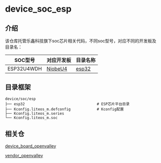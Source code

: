 # device_soc_esp

## 介绍

该仓库托管乐鑫科技旗下soc芯片相关代码，不同soc型号，对应不同的开发板及目录名：

| SOC型号       | 对应开发板                                                   | 目录名称        |
| ------------- | ------------------------------------------------------------ | --------------- |
| ESP32U4WDH    | [NiobeU4](https://gitee.com/openharmony/device_board_openvalley/blob/master/niobeu4/README_zh.md) | [esp32](esp32/README_zh.md) |

## 目录框架

```
device/soc/esp
├── esp32                                 # ESP芯片平台目录
├── Kconfig.liteos_m.defconfig            # Kconfig配置
├── Kconfig.liteos_m.series
└── Kconfig.liteos_m.soc
```

## 相关仓

[device_board_openvalley](https://gitee.com/openharmony/device_board_openvalley.git)

[vendor_openvalley](https://gitee.com/openharmony/vendor_openvalley.git)